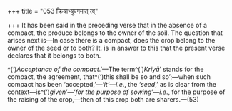 +++
title = "053 क्रियाभ्युपगमात् त्व्"

+++
It has been said in the preceding verse that in the absence of a
compact, the produce belongs to the owner of the soil. The question that
arises next is—In case there is a compact, does the crop belong to the
owner of the seed or to both? It. is in answer to this that the present
verse declares that it belongs to both.

^(‘)*Acceptance of the compact*.’—The term^(‘)*Kriyā*’ stands for the
compact, the agreement, that^(‘)this shall be so and so’;—when such
compact has been ‘accepted,’—‘*it’—i.e*., the ‘*seed*,’ as is clear from
the context—is^(‘)*given*’—‘*for the purpose of sowing*’—*i.e*., for the
purpose of the raising of the crop,—then of this crop both are
sharers.—(53)


